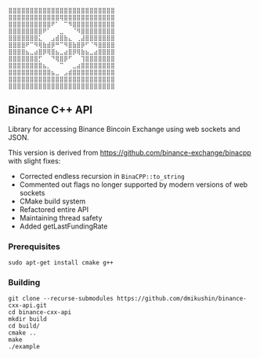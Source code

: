 ```
⣿⣿⣿⣿⣿⣿⣿⣿⣿⣿⣿⣿⣿⣿⣿⣿⣿⣿⣿⣿⣿⣿⣿⣿⣿
⣿⣿⣿⣿⣿⣿⣿⣿⣿⣿⣿⣿⢿⣿⣿⣿⣿⣿⣿⣿⣿⣿⣿⣿⣿
⣿⣿⣿⣿⣿⣿⣿⣿⣿⣿⠟⠁⠀⠉⠻⣿⣿⣿⣿⣿⣿⣿⣿⣿⣿
⣿⣿⣿⣿⣿⣿⣿⣿⠟⠁⠀⠀⣀⠀⠀⠈⠻⣿⣿⣿⣿⣿⣿⣿⣿
⣿⣿⣿⣿⣿⣿⣿⣅⠀⠀⣠⣾⣿⣷⣄⠀⢀⣼⣿⣿⣿⣿⣿⣿⣿
⣿⣿⣿⣿⠟⠉⠻⢿⣷⣾⡿⠛⠉⠻⣿⣷⣿⡿⠋⠈⠻⣿⣿⣿⣿
⣿⣿⣿⣿⣦⣀⣴⣿⡿⢿⣿⣦⣀⣴⣿⡿⢿⣷⣦⣀⣴⣿⣿⣿⣿
⣿⣿⣿⣿⣿⣿⣿⡋⠀⠀⠙⢿⣿⡿⠋⠀⠀⢹⣿⣿⣿⣿⣿⣿⣿
⣿⣿⣿⣿⣿⣿⣿⣿⣦⡀⠀⠀⠉⠀⠀⣀⣴⣿⣿⣿⣿⣿⣿⣿⣿
⣿⣿⣿⣿⣿⣿⣿⣿⣿⣿⣦⣀⠀⣠⣾⣿⣿⣿⣿⣿⣿⣿⣿⣿⣿
⣿⣿⣿⣿⣿⣿⣿⣿⣿⣿⣿⣿⣿⣿⣿⣿⣿⣿⣿⣿⣿⣿⣿⣿⣿
⣿⣿⣿⣿⣿⣿⣿⣿⣿⣿⣿⣿⣿⣿⣿⣿⣿⣿⣿⣿⣿⣿⣿⣿⣿
```

## Binance C++ API

Library for accessing Binance Bincoin Exchange using web sockets and JSON.

This version is derived from https://github.com/binance-exchange/binacpp with slight fixes:

 * Corrected endless recursion in `BinaCPP::to_string`
 * Commented out flags no longer supported by modern versions of web sockets
 * CMake build system
 * Refactored entire API
 * Maintaining thread safety
 * Added getLastFundingRate

### Prerequisites

```
sudo apt-get install cmake g++
```

### Building

```
git clone --recurse-submodules https://github.com/dmikushin/binance-cxx-api.git
cd binance-cxx-api
mkdir build
cd build/
cmake ..
make
./example
```

